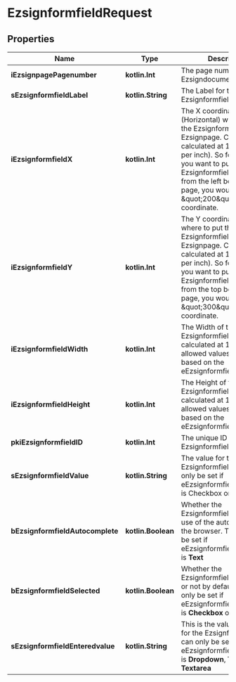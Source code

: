 
# EzsignformfieldRequest

## Properties
Name | Type | Description | Notes
------------ | ------------- | ------------- | -------------
**iEzsignpagePagenumber** | **kotlin.Int** | The page number in the Ezsigndocument | 
**sEzsignformfieldLabel** | **kotlin.String** | The Label for the Ezsignformfield | 
**iEzsignformfieldX** | **kotlin.Int** | The X coordinate (Horizontal) where to put the Ezsignformfield on the Ezsignpage.  Coordinate is calculated at 100dpi (dot per inch). So for example, if you want to put the Ezsignformfield 2 inches from the left border of the page, you would use \&quot;200\&quot; for the X coordinate. | 
**iEzsignformfieldY** | **kotlin.Int** | The Y coordinate (Vertical) where to put the Ezsignformfield on the Ezsignpage.  Coordinate is calculated at 100dpi (dot per inch). So for example, if you want to put the Ezsignformfield 3 inches from the top border of the page, you would use \&quot;300\&quot; for the Y coordinate. | 
**iEzsignformfieldWidth** | **kotlin.Int** | The Width of the Ezsignformfield in pixels calculated at 100 DPI  The allowed values are varying based on the eEzsignformfieldgroupType.  | eEzsignformfieldgroupType | Valid values | | ------------------------- | ------------ | | Checkbox                  | 22           | | Dropdown                  | 22-65535     | | Radio                     | 22           | | Text                      | 22-65535     | | Textarea                  | 22-65535     | | 
**iEzsignformfieldHeight** | **kotlin.Int** | The Height of the Ezsignformfield in pixels calculated at 100 DPI  The allowed values are varying based on the eEzsignformfieldgroupType.  | eEzsignformfieldgroupType | Valid values | | ------------------------- | ------------ | | Checkbox                  | 22           | | Dropdown                  | 22           | | Radio                     | 22           | | Text                      | 22           | | Textarea                  | 22-65535     |  | 
**pkiEzsignformfieldID** | **kotlin.Int** | The unique ID of the Ezsignformfield |  [optional]
**sEzsignformfieldValue** | **kotlin.String** | The value for the Ezsignformfield  This can only be set if eEzsignformfieldgroupType is Checkbox or Radio |  [optional]
**bEzsignformfieldAutocomplete** | **kotlin.Boolean** | Whether the Ezsignformfield allows the use of the autocomplete of the browser.  This can only be set if eEzsignformfieldgroupType is **Text** |  [optional]
**bEzsignformfieldSelected** | **kotlin.Boolean** | Whether the Ezsignformfield is selected or not by default.  This can only be set if eEzsignformfieldgroupType is **Checkbox** or **Radio** |  [optional]
**sEzsignformfieldEnteredvalue** | **kotlin.String** | This is the value enterred for the Ezsignformfield  This can only be set if eEzsignformfieldgroupType is **Dropdown**, **Text** or **Textarea** |  [optional]



